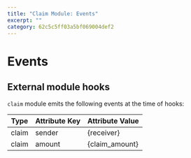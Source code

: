 ```yaml
---
title: "Claim Module: Events"
excerpt: ""
category: 62c5c5ff03a5bf069004def2
---
```

<!--
order: 3
-->

# Events

## External module hooks

`claim` module emits the following events at the time of hooks:

| Type  | Attribute Key | Attribute Value |
| ----- | ------------- | --------------- |
| claim | sender        | {receiver}      |
| claim | amount        | {claim_amount}  |

